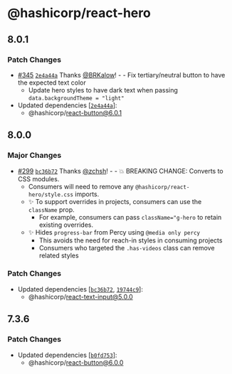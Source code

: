 # @hashicorp/react-hero

## 8.0.1

### Patch Changes

- [#345](https://github.com/hashicorp/react-components/pull/345) [`2e4a44a`](https://github.com/hashicorp/react-components/commit/2e4a44a61590fcddf28dd147128d56c058ab4095) Thanks [@BRKalow](https://github.com/BRKalow)! - - Fix tertiary/neutral button to have the expected text color
  - Update hero styles to have dark text when passing `data.backgroundTheme = "light"`
- Updated dependencies [[`2e4a44a`](https://github.com/hashicorp/react-components/commit/2e4a44a61590fcddf28dd147128d56c058ab4095)]:
  - @hashicorp/react-button@6.0.1

## 8.0.0

### Major Changes

- [#299](https://github.com/hashicorp/react-components/pull/299) [`bc36b72`](https://github.com/hashicorp/react-components/commit/bc36b72a74068eeea59359e23d3955fa48043684) Thanks [@zchsh](https://github.com/zchsh)! - - 💥 BREAKING CHANGE: Converts to CSS modules.
  - Consumers will need to remove any `@hashicorp/react-hero/style.css` imports.
  - ✨ To support overrides in projects, consumers can use the `className` prop.
    - For example, consumers can pass `className="g-hero` to retain existing overrides.
  - ✨ Hides `progress-bar` from Percy using `@media only percy`
    - This avoids the need for reach-in styles in consuming projects
    - Consumers who targeted the `.has-videos` class can remove related styles

### Patch Changes

- Updated dependencies [[`bc36b72`](https://github.com/hashicorp/react-components/commit/bc36b72a74068eeea59359e23d3955fa48043684), [`19744c9`](https://github.com/hashicorp/react-components/commit/19744c9638aa4db1ba98abff284538aede5b1326)]:
  - @hashicorp/react-text-input@5.0.0

## 7.3.6

### Patch Changes

- Updated dependencies [[`b0fd753`](https://github.com/hashicorp/react-components/commit/b0fd753d7f9e5c4649424139712d4d2c5ec5ffd9)]:
  - @hashicorp/react-button@6.0.0
